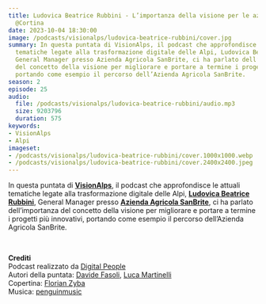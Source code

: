 ```yaml
---
title: Ludovica Beatrice Rubbini - L’importanza della visione per le aziende in crescita
  @Cortina
date: 2023-10-04 18:30:00
image: /podcasts/visionalps/ludovica-beatrice-rubbini/cover.jpg
summary: In questa puntata di VisionAlps, il podcast che approfondisce le attuali
  tematiche legate alla trasformazione digitale delle Alpi, Ludovica Beatrice Rubbini,
  General Manager presso Azienda Agricola SanBrite, ci ha parlato dell’importanza
  del concetto della visione per migliorare e portare a termine i progetti più innovativi,
  portando come esempio il percorso dell’Azienda Agricola SanBrite.
season: 2
episode: 25
audio:
  file: /podcasts/visionalps/ludovica-beatrice-rubbini/audio.mp3
  size: 9203796
  duration: 575
keywords:
- VisionAlps
- Alpi
imageset:
- /podcasts/visionalps/ludovica-beatrice-rubbini/cover.1000x1000.webp
- /podcasts/visionalps/ludovica-beatrice-rubbini/cover.2400x2400.jpeg
---
```


In questa puntata di **[VisionAlps](https://www.visionalps.com/)**, il podcast che approfondisce le attuali tematiche legate alla trasformazione digitale delle Alpi, **[Ludovica Beatrice Rubbini](https://www.linkedin.com/in/ludovica-beatrice-rubbini-621643162/)**, General Manager presso [**Azienda Agricola SanBrite**](https://www.sanbrite.it/), ci ha parlato dell’importanza del concetto della visione per migliorare e portare a termine i progetti più innovativi, portando come esempio il percorso dell’Azienda Agricola SanBrite.

<br>

**Crediti**<br>
Podcast realizzato da [Digital People](https://w3id.org/digitalpeople)<br>
Autori della puntata: [Davide Fasoli](https://www.linkedin.com/in/davide-fasoli-2b3246179/), [Luca Martinelli](https://www.linkedin.com/in/luca-martinelli/)<br>
Copertina: [Florian Zyba](https://www.linkedin.com/in/florian-zyba/)<br>
Musica: [penguinmusic](https://pixabay.com/users/penguinmusic-24940186/)